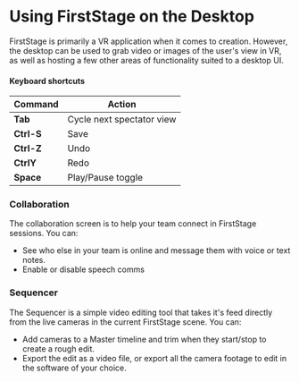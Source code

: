 # Using FirstStage on the Desktop

FirstStage is primarily a VR application when it comes to creation. However, the desktop can be used to grab video or images of the user's view in VR, as well as hosting a few other areas of functionality suited to a desktop UI.

#### Keyboard shortcuts

| Command    | Action                    |
| ---------- | ------------------------- |
| **Tab**    | Cycle next spectator view |
| **Ctrl-S** | Save                      |
| **Ctrl-Z** | Undo                      |
| **CtrlY**  | Redo                      |
| **Space**  | Play/Pause toggle         |

### Collaboration

The collaboration screen is to help your team connect in FirstStage sessions. You can:

* See who else in your team is online and message them with voice or text notes.
* Enable or disable speech comms

### Sequencer

The Sequencer is a simple video editing tool that takes it's feed directly from the live cameras in the current FirstStage scene. You can:

* Add cameras to a Master timeline and trim when they start/stop to create a rough edit.
* Export the edit as a video file, or export all the camera footage to edit in the software of your choice.
